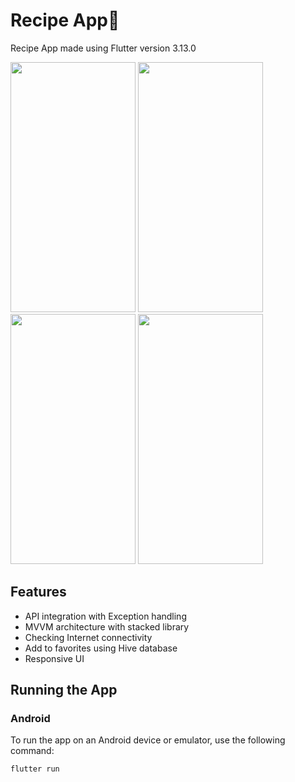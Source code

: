 # Recipe App🍜

Recipe App made using Flutter version 3.13.0

<p align="left">
  <img src="https://github.com/user-attachments/assets/c54bc48d-4cfb-4015-b7e7-dc183467a22d" height="400" width="200" />
  <img src="https://github.com/user-attachments/assets/9110bc12-890d-4d36-9e6a-3266da14a58f" height="400" width="200" />
  <img src="https://github.com/user-attachments/assets/2e5f246a-be67-4726-ae8d-57833e001d7e" height="400" width="200" />
  <img src="https://github.com/user-attachments/assets/b6d86c56-9b66-46e4-9d9f-7bfc9c1f07f4" height="400" width="200" />
</p>


## Features
- API integration with Exception handling
- MVVM architecture with stacked library
- Checking Internet connectivity
- Add to favorites using Hive database
- Responsive UI

## Running the App

### Android
To run the app on an Android device or emulator, use the following command:

```sh
flutter run

